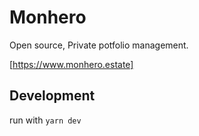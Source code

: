 # Monhero

Open source, Private potfolio management.

[https://www.monhero.estate]

## Development

run with `yarn dev`
